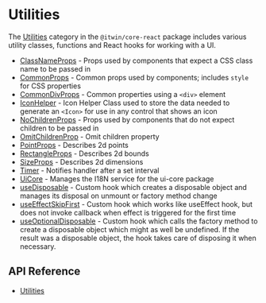# Utilities

The [Utilities]($core-react:Inputs) category in the `@itwin/core-react` package includes
various utility classes, functions and React hooks for working with a UI.

- [ClassNameProps]($core-react) - Props used by components that expect a CSS class name to be passed in
- [CommonProps]($core-react) - Common props used by components; includes `style` for CSS properties
- [CommonDivProps]($core-react) - Common properties using a `<div>` element
- [IconHelper]($core-react) - Icon Helper Class used to store the data needed to generate an `<Icon>` for use in any control that shows an icon
- [NoChildrenProps]($core-react) - Props used by components that do not expect children to be passed in
- [OmitChildrenProp]($core-react) - Omit children property
- [PointProps]($core-react) - Describes 2d points
- [RectangleProps]($core-react) - Describes 2d bounds
- [SizeProps]($core-react) - Describes 2d dimensions
- [Timer]($core-react) - Notifies handler after a set interval
- [UiCore]($core-react) - Manages the I18N service for the ui-core package
- [useDisposable]($core-react) - Custom hook which creates a disposable object and manages its disposal on unmount or factory method change
- [useEffectSkipFirst]($core-react) - Custom hook which works like useEffect hook, but does not invoke callback when effect is triggered for the first time
- [useOptionalDisposable]($core-react) - Custom hook which calls the factory method to create a disposable object which might as well be undefined. If the result was a disposable object, the hook takes care of disposing it when necessary.

## API Reference

- [Utilities]($core-react:Utilities)
